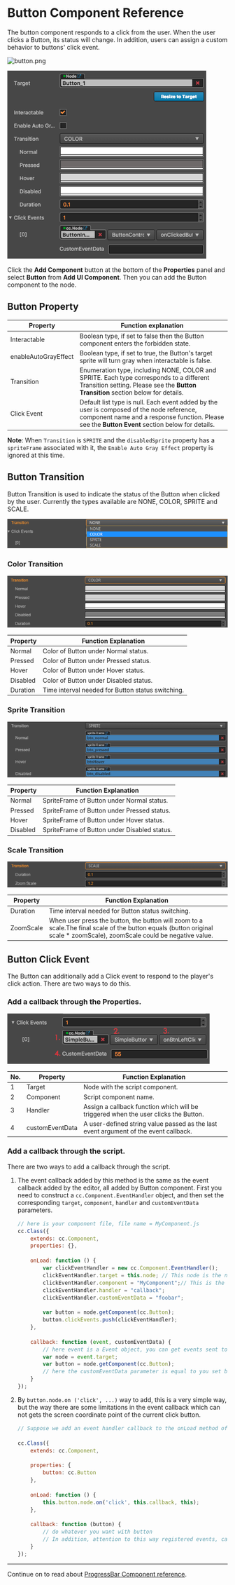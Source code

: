 # Button Component Reference

The button component responds to a click from the user. When the user clicks a Button, its status will change. In addition, users can assign a custom behavior to buttons' click event.

![button.png](./button/button.png)

![button-color](./button/button-color.png)

Click the **Add Component** button at the bottom of the **Properties** panel and select **Button** from **Add UI Component**. Then you can add the Button component to the node.

## Button Property

| Property |   Function explanation
| -------------- | ----------- |
|Interactable| Boolean type, if set to false then the Button component enters the forbidden state.
|enableAutoGrayEffect| Boolean type, if set to true, the Button's target sprite will turn gray when interactable is false.
|Transition| Enumeration type, including NONE, COLOR and SPRITE. Each type corresponds to a different Transition setting. Please see the **Button Transition** section below for details. |
|Click Event| Default list type is null. Each event added by the user is composed of the node reference, component name and a response function. Please see the **Button Event** section below for details.

**Note**: When `Transition` is `SPRITE` and the `disabledSprite` property has a `spriteFrame` associated with it, the `Enable Auto Gray Effect` property is ignored at this time.

## Button Transition

Button Transition is used to indicate the status of the Button when clicked by the user. Currently the types available are NONE, COLOR, SPRITE and SCALE.

![transition](./button/transition.png)

### Color Transition

![color-transition](./button/color-transition.png)

| Property |   Function Explanation
| -------------- | ----------- |
|Normal| Color of Button under Normal status.
|Pressed| Color of Button under Pressed status.
|Hover| Color of Button under Hover status.
|Disabled| Color of Button under Disabled status.
|Duration| Time interval needed for Button status switching.

### Sprite Transition

![sprite-transition](./button/sprite-transition.png)

| Property |   Function Explanation
| -------------- | ----------- |
|Normal| SpriteFrame of Button under Normal status.
|Pressed| SpriteFrame of Button under Pressed status.
|Hover| SpriteFrame of Button under Hover status.
|Disabled| SpriteFrame of Button under Disabled status.

### Scale Transition

![scaleTransition](./button/scale-transition.png)

| Property |   Function Explanation
| -------------- | ----------- |
|Duration| Time interval needed for Button status switching.
|ZoomScale| When user press the button, the button will zoom to a scale.The final scale of the button  equals (button original scale * zoomScale), zoomScale could be negative value.

## Button Click Event

The Button can additionally add a Click event to respond to the player's click action. There are two ways to do this.

### Add a callback through the Properties.

![button-event](./button/button-event.png)

| No. | Property | Function Explanation              |
| --- | -------- | -----------                       |
|  1  | Target   | Node with the script component.   |
|  2  | Component | Script component name.           |
|  3  | Handler  | Assign a callback function which will be triggered when the user clicks the Button. |
|  4  | customEventData | A user-defined string value passed as the last event argument of the event callback.  |

### Add a callback through the script.

There are two ways to add a callback through the script.

1. The event callback added by this method is the same as the event callback added by the editor, all added by Button component. First you need to construct a `cc.Component.EventHandler` object, and then set the corresponding `target`, `component`, `handler` and `customEventData` parameters.

    ```js
    // here is your component file, file name = MyComponent.js 
    cc.Class({
        extends: cc.Component,
        properties: {},

        onLoad: function () {
            var clickEventHandler = new cc.Component.EventHandler();
            clickEventHandler.target = this.node; // This node is the node to which your event handler code component belongs
            clickEventHandler.component = "MyComponent";// This is the code file name
            clickEventHandler.handler = "callback";
            clickEventHandler.customEventData = "foobar";

            var button = node.getComponent(cc.Button);
            button.clickEvents.push(clickEventHandler);
        },

        callback: function (event, customEventData) {
            // here event is a Event object, you can get events sent to the event node node
            var node = event.target;
            var button = node.getComponent(cc.Button);
            // here the customEventData parameter is equal to you set before the "foobar"
        }
    });
    ```

2. By `button.node.on ('click', ...)` way to add, this is a very simple way, but the way there are some limitations in the event callback which can not gets the screen coordinate point of the current click button.

    ```js
    // Suppose we add an event handler callback to the onLoad method of a component and handle the event in the callback function:

    cc.Class({
        extends: cc.Component,

        properties: {    
            button: cc.Button
        },

        onLoad: function () {
            this.button.node.on('click', this.callback, this);
        },

        callback: function (button) {
            // do whatever you want with button
            // In addition, attention to this way registered events, can not pass customEventData
        }
    });
    ```

---

Continue on to read about [ProgressBar Component reference](progress.md).
